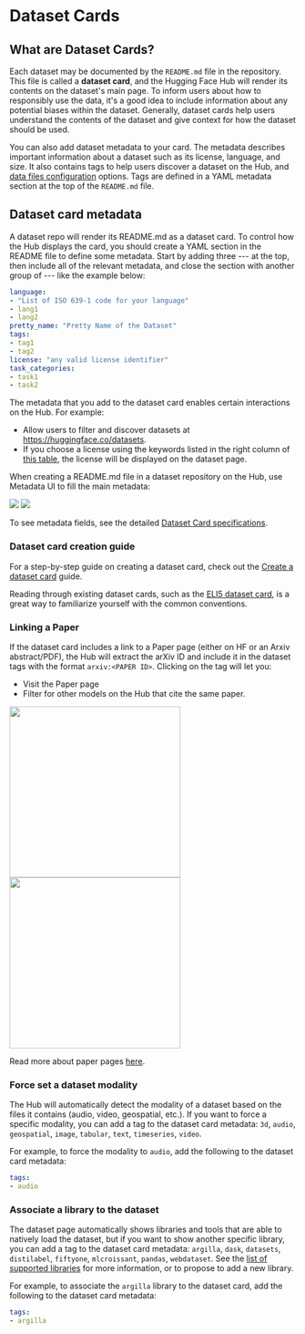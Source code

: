 # Dataset Cards

## What are Dataset Cards?

Each dataset may be documented by the `README.md` file in the repository. This file is called a **dataset card**, and the Hugging Face Hub will render its contents on the dataset's main page. To inform users about how to responsibly use the data, it's a good idea to include information about any potential biases within the dataset. Generally, dataset cards help users understand the contents of the dataset and give context for how the dataset should be used.

You can also add dataset metadata to your card. The metadata describes important information about a dataset such as its license, language, and size. It also contains tags to help users discover a dataset on the Hub, and [data files configuration](./datasets-manual-configuration) options. Tags are defined in a YAML metadata section at the top of the `README.md` file.

## Dataset card metadata

A dataset repo will render its README.md as a dataset card. To control how the Hub displays the card, you should create a YAML section in the README file to define some metadata. Start by adding three --- at the top, then include all of the relevant metadata, and close the section with another group of --- like the example below:

```yaml
language: 
- "List of ISO 639-1 code for your language"
- lang1
- lang2
pretty_name: "Pretty Name of the Dataset"
tags:
- tag1
- tag2
license: "any valid license identifier"
task_categories:
- task1
- task2
```

The metadata that you add to the dataset card enables certain interactions on the Hub. For example:

* Allow users to filter and discover datasets at https://huggingface.co/datasets.
* If you choose a license using the keywords listed in the right column of [this table](./repositories-licenses), the license will be displayed on the dataset page.

When creating a README.md file in a dataset repository on the Hub, use Metadata UI to fill the main metadata:

<div class="flex justify-center">
    <img class="block dark:hidden" src="https://huggingface.co/datasets/huggingface/documentation-images/resolve/main/hub/datasets-metadata-ui.png"/>
    <img class="hidden dark:block" src="https://huggingface.co/datasets/huggingface/documentation-images/resolve/main/hub/datasets-metadata-ui-dark.png"/>
</div>

To see metadata fields, see the detailed [Dataset Card specifications](https://github.com/huggingface/hub-docs/blob/main/datasetcard.md?plain=1).

### Dataset card creation guide

For a step-by-step guide on creating a dataset card, check out the [Create a dataset card](https://huggingface.co/docs/datasets/dataset_card) guide.

Reading through existing dataset cards, such as the [ELI5 dataset card](https://huggingface.co/datasets/eli5/blob/main/README.md), is a great way to familiarize yourself with the common conventions.

### Linking a Paper

If the dataset card includes a link to a Paper page (either on HF or an Arxiv abstract/PDF), the Hub will extract the arXiv ID and include it in the dataset tags with the format `arxiv:<PAPER ID>`. Clicking on the tag will let you:

* Visit the Paper page
* Filter for other models on the Hub that cite the same paper.

<div class="flex justify-center">
<img class="block dark:hidden" width="300" src="https://huggingface.co/datasets/huggingface/documentation-images/resolve/main/hub/datasets-arxiv.png"/>
<img class="hidden dark:block" width="300" src="https://huggingface.co/datasets/huggingface/documentation-images/resolve/main/hub/datasets-arxiv-dark.png"/>
</div>

Read more about paper pages [here](./paper-pages).

### Force set a dataset modality

The Hub will automatically detect the modality of a dataset based on the files it contains (audio, video, geospatial, etc.). If you want to force a specific modality, you can add a tag to the dataset card metadata: `3d`, `audio`, `geospatial`, `image`, `tabular`, `text`, `timeseries`, `video`.

For example, to force the modality to `audio`, add the following to the dataset card metadata:

```yaml
tags:
- audio
```

### Associate a library to the dataset

The dataset page automatically shows libraries and tools that are able to natively load the dataset, but if you want to show another specific library, you can add a tag to the dataset card metadata: `argilla`, `dask`, `datasets`, `distilabel`, `fiftyone`, `mlcroissant`, `pandas`, `webdataset`. See the [list of supported libraries](https://github.com/huggingface/huggingface.js/blob/main/packages/tasks/src/dataset-libraries.ts) for more information, or to propose to add a new library.

For example, to associate the `argilla` library to the dataset card, add the following to the dataset card metadata:

```yaml
tags:
- argilla
```
